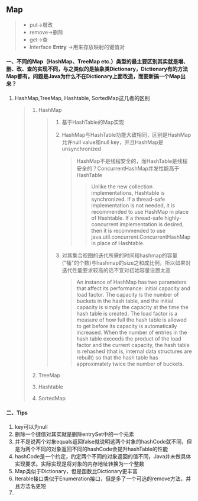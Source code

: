 ## Map

> * put->增改
> * remove->删除
> * get->查
> * Interface **Entry** ->用来存放映射的键值对



#### 一、不同的Map（HashMap、TreeMap etc.）类型的最主要区别其实就是增、删、改、查的实现不同，与之类似的是抽象类Dictionary，Dictionary有的方法Map都有。问题是Java为什么不在Dictionary上面改造，而要新搞一个Map出来？

1. HashMap,TreeMap, Hashtable, SortedMap这几者的区别

   > 1. HashMap
   >
   >    > 1. 基于HashTable的Map实现
   >    >
   >    > 2. HashMap与HashTable功能大致相同，区别是HashMap允许null value和null key，并且HashMap是unsynchronized
   >    >
   >    >    > HashMap不是线程安全的，而HashTable是线程安全的？ConcurrentHashMap并发性能高于HashTable
   >    >    >
   >    >    > > Unlike the new collection implementations, Hashtable is synchronized. If a thread-safe implementation is not needed, it is recommended to use HashMap in place of Hashtable. If a thread-safe highly-concurrent implementation is desired, then it is recommended to use java.util.concurrent.ConcurrentHashMap in place of Hashtable.
   >    >
   >    > 3. 对其集合视图的迭代所需的时间和hashmap的容量("桶"的个数)与hashmap的size之和成比例，所以如果对迭代性能要求较高的话不宜对初始容量设置太高
   >    >
   >    >    > An instance of HashMap has two parameters that affect its performance: initial capacity and load factor. The capacity is the number of buckets in the hash table, and the initial capacity is simply the capacity at the time the hash table is created. The load factor is a measure of how full the hash table is allowed to get before its capacity is automatically increased. When the number of entries in the hash table exceeds the product of the load factor and the current capacity, the hash table is rehashed (that is, internal data structures are rebuilt) so that the hash table has approximately twice the number of buckets.
   >
   > 2. TreeMap
   >
   > 3. Hashtable
   >
   > 4. SortedMap

#### 二、Tips

1. key可以为null
2. 删除一个键值对其实就是删除entrySet中的一个元素
3. 并不是说两个对象equals返回false就说明这两个对象的hashCode就不同，但是为两个不同的对象返回不同的hashCode会提升hashTable的性能
4. hashCode是一个约定，约定两个不同的对象返回的值不同，Java并未做具体实现要求。实际实现是将对象的内存地址转换为一个整数
5. Map类似于Dictionary，但是函数比Dictionary更丰富
6. Iterable接口类似于Enumeration接口，但是多了一个可选的remove方法，并且方法名更短
7. 

